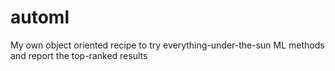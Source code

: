 # automl
My own object oriented recipe to try everything-under-the-sun ML methods and report the top-ranked results
